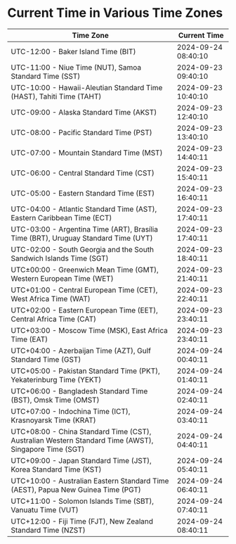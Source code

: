 # Current Time in Various Time Zones

| Time Zone | Current Time |
|-----------|--------------|
| UTC-12:00 - Baker Island Time (BIT) | 2024-09-24 08:40:10 |
| UTC-11:00 - Niue Time (NUT), Samoa Standard Time (SST) | 2024-09-23 09:40:10 |
| UTC-10:00 - Hawaii-Aleutian Standard Time (HAST), Tahiti Time (TAHT) | 2024-09-23 10:40:10 |
| UTC-09:00 - Alaska Standard Time (AKST) | 2024-09-23 12:40:10 |
| UTC-08:00 - Pacific Standard Time (PST) | 2024-09-23 13:40:10 |
| UTC-07:00 - Mountain Standard Time (MST) | 2024-09-23 14:40:11 |
| UTC-06:00 - Central Standard Time (CST) | 2024-09-23 15:40:11 |
| UTC-05:00 - Eastern Standard Time (EST) | 2024-09-23 16:40:11 |
| UTC-04:00 - Atlantic Standard Time (AST), Eastern Caribbean Time (ECT) | 2024-09-23 17:40:11 |
| UTC-03:00 - Argentina Time (ART), Brasília Time (BRT), Uruguay Standard Time (UYT) | 2024-09-23 17:40:11 |
| UTC-02:00 - South Georgia and the South Sandwich Islands Time (SGT) | 2024-09-23 18:40:11 |
| UTC±00:00 - Greenwich Mean Time (GMT), Western European Time (WET) | 2024-09-23 21:40:11 |
| UTC+01:00 - Central European Time (CET), West Africa Time (WAT) | 2024-09-23 22:40:11 |
| UTC+02:00 - Eastern European Time (EET), Central Africa Time (CAT) | 2024-09-23 23:40:11 |
| UTC+03:00 - Moscow Time (MSK), East Africa Time (EAT) | 2024-09-23 23:40:11 |
| UTC+04:00 - Azerbaijan Time (AZT), Gulf Standard Time (GST) | 2024-09-24 00:40:11 |
| UTC+05:00 - Pakistan Standard Time (PKT), Yekaterinburg Time (YEKT) | 2024-09-24 01:40:11 |
| UTC+06:00 - Bangladesh Standard Time (BST), Omsk Time (OMST) | 2024-09-24 02:40:11 |
| UTC+07:00 - Indochina Time (ICT), Krasnoyarsk Time (KRAT) | 2024-09-24 03:40:11 |
| UTC+08:00 - China Standard Time (CST), Australian Western Standard Time (AWST), Singapore Time (SGT) | 2024-09-24 04:40:11 |
| UTC+09:00 - Japan Standard Time (JST), Korea Standard Time (KST) | 2024-09-24 05:40:11 |
| UTC+10:00 - Australian Eastern Standard Time (AEST), Papua New Guinea Time (PGT) | 2024-09-24 06:40:11 |
| UTC+11:00 - Solomon Islands Time (SBT), Vanuatu Time (VUT) | 2024-09-24 07:40:11 |
| UTC+12:00 - Fiji Time (FJT), New Zealand Standard Time (NZST) | 2024-09-24 08:40:11 |
